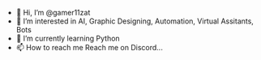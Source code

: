 - 👋 Hi, I’m @gamer11zat
- 👀 I’m interested in AI, Graphic Designing, Automation, Virtual Assitants, Bots
- 🌱 I’m currently learning Python
- 📫 How to reach me Reach me on Discord...

